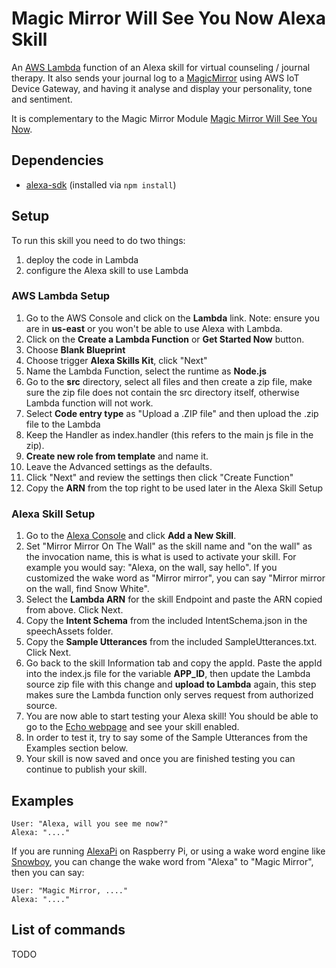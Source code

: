# Magic Mirror Will See You Now Alexa Skill
An [AWS Lambda](http://aws.amazon.com/lambda) function of an Alexa skill for virtual counseling / journal therapy. It also sends your journal log to a [MagicMirror](https://github.com/MichMich/MagicMirror) using AWS IoT Device Gateway, and having it analyse and display your personality, tone and sentiment. 

It is complementary to the Magic Mirror Module [Magic Mirror Will See You Now]().


## Dependencies

- [alexa-sdk](https://github.com/alexa/alexa-skills-kit-sdk-for-nodejs) (installed via `npm install`)


## Setup

To run this skill you need to do two things:

1. deploy the code in Lambda
2. configure the Alexa skill to use Lambda

### AWS Lambda Setup

1. Go to the AWS Console and click on the __Lambda__ link. Note: ensure you are in __us-east__ or you won't be able to use Alexa with Lambda.
2. Click on the __Create a Lambda Function__ or __Get Started Now__ button.
3. Choose __Blank Blueprint__
4. Choose trigger __Alexa Skills Kit__, click "Next"
5. Name the Lambda Function, select the runtime as __Node.js__
6. Go to the __src__ directory, select all files and then create a zip file, make sure the zip file does not contain the src directory itself, otherwise Lambda function will not work.
7. Select __Code entry type__ as "Upload a .ZIP file" and then upload the .zip file to the Lambda
8. Keep the Handler as index.handler (this refers to the main js file in the zip).
9. __Create new role from template__ and name it.
10. Leave the Advanced settings as the defaults.
11. Click "Next" and review the settings then click "Create Function"
12. Copy the __ARN__ from the top right to be used later in the Alexa Skill Setup

### Alexa Skill Setup

1. Go to the [Alexa Console](https://developer.amazon.com/edw/home.html) and click __Add a New Skill__.
2. Set "Mirror Mirror On The Wall" as the skill name and "on the wall" as the invocation name, this is what is used to activate your skill. For example you would say: "Alexa, on the wall, say hello". If you customized the wake word as "Mirror mirror", you can say "Mirror mirror on the wall, find Snow White".
3. Select the __Lambda ARN__ for the skill Endpoint and paste the ARN copied from above. Click Next.
4. Copy the __Intent Schema__ from the included IntentSchema.json in the speechAssets folder.
5. Copy the __Sample Utterances__ from the included SampleUtterances.txt. Click Next.
6. Go back to the skill Information tab and copy the appId. Paste the appId into the index.js file for the variable __APP_ID__, then update the Lambda source zip file with this change and __upload to Lambda__ again, this step makes sure the Lambda function only serves request from authorized source.
7. You are now able to start testing your Alexa skill! You should be able to go to the [Echo webpage](http://echo.amazon.com/#skills) and see your skill enabled.
8. In order to test it, try to say some of the Sample Utterances from the Examples section below.
9. Your skill is now saved and once you are finished testing you can continue to publish your skill.

## Examples

```
User: "Alexa, will you see me now?"
Alexa: "...."
```

If you are running [AlexaPi](https://github.com/alexa-pi/AlexaPi) on Raspberry Pi, or using a wake word engine like [Snowboy](https://github.com/Kitt-AI/snowboy), you can change the wake word from "Alexa" to "Magic Mirror", then you can say:

```
User: "Magic Mirror, ...."
Alexa: "...."
```


## List of commands
TODO


